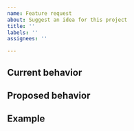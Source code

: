 ```yaml
---
name: Feature request
about: Suggest an idea for this project
title: ''
labels: ''
assignees: ''

---
```


## Current behavior
<!-- Please describe how the feature works today -->




## Proposed behavior
<!-- Please describe your proposed change to the current behavior -->




## Example
<!-- Please give an example of how the enhancement would be useful -->
